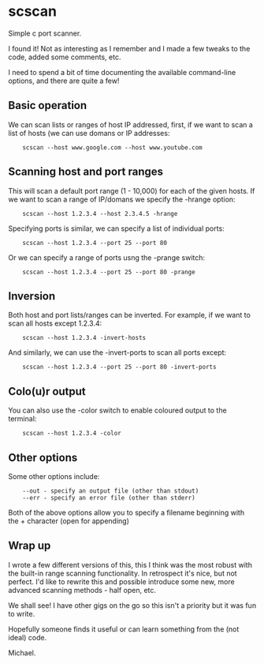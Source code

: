 # scscan

Simple c port scanner.

I found it! Not as interesting as I remember and I made a few tweaks to the code, added some comments, etc.

I need to spend a bit of time documenting the available command-line options, and there are quite a few!


## Basic operation

We can scan lists or ranges of host IP addressed, first, if we want to scan a list of hosts (we can use domans or IP addresses:

```
	scscan --host www.google.com --host www.youtube.com
```

## Scanning host and port ranges

This will scan a default port range (1 - 10,000) for each of the given hosts. If we want to scan a range of IP/domans we specify the -hrange option:

```
	scscan --host 1.2.3.4 --host 2.3.4.5 -hrange
```

Specifying ports is similar, we can specify a list of individual ports:

```
	scscan --host 1.2.3.4 --port 25 --port 80
```

Or we can specify a range of ports usng the -prange switch:

```
	scscan --host 1.2.3.4 --port 25 --port 80 -prange
```

## Inversion

Both host and port lists/ranges can be inverted. For example, if we want to scan all hosts except 1.2.3.4:

```
	scscan --host 1.2.3.4 -invert-hosts
```

And similarly, we can use the -invert-ports to scan all ports except:

```
	scscan --host 1.2.3.4 --port 25 --port 80 -invert-ports
```

## Colo(u)r output

You can also use the -color switch to enable coloured output to the terminal:

```
	scscan --host 1.2.3.4 -color
```

## Other options

Some other options include:

```
	--out - specify an output file (other than stdout)
	--err - specify an error file (other than stderr)
```

Both of the above options allow you to specify a filename beginning with the + character (open for appending)


## Wrap up

I wrote a few different versions of this, this I think was the most robust with the built-in range scanning functionality. In retrospect it's nice, but not perfect. I'd like to rewrite this and possible introduce some new, more advanced scanning methods - half open, etc.

We shall see! I have other gigs on the go so this isn't a priority but it was fun to write.


Hopefully someone finds it useful or can learn something from the (not ideal) code.


Michael.
